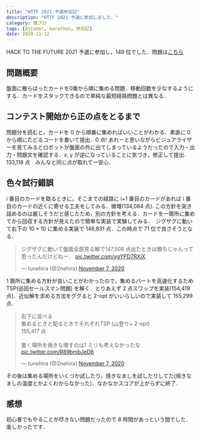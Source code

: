 ```yaml
---
title: "HTTF 2021 予選参加記"
description: "HTTF 2021 予選に参加しました．"
category: 競プロ
tags: [AtCoder, marathon, 参加記]
date: 2020-11-12
---
```


HACK TO THE FUTURE 2021 予選に参加し，149 位でした．問題は[こちら](https://atcoder.jp/contests/future-contest-2021-qual/tasks/future_contest_2021_qual_a)

## 問題概要
盤面に散らばったカードを0番から順に集める問題．移動回数を少なするようにする．カードをスタックできるので単純な最短経路問題とは異なる．

## コンテスト開始から正の点をとるまで
問題分を読むと，カードを 0 から順番に集めればいいことがわかる．素直に 0 から順にたどるコードを書いて提出．0 点! あれーと思いながらビジュアライザーを見てみるとロボットが盤面の外に出てしまっているようだったので入力・出力・問題文を確認する．x, y が逆になっていることに気づき，修正して提出. 133,118 点　みんなと同じ点が取れて一安心．

## 色々試行錯誤
i 番目のカードを取るときに，そこまでの経路に i+1 番目のカードがあれば i 番目のカードの近くに寄せる工夫をしてみる．微増(134,084 点). この方針を突き詰めるのは厳しそうだと感じたため，別の方針を考える．カードを一箇所に集めてから回収する方針が見えたので簡単な実装で実験してみる．　ジグザグに動いて右下の 10 × 10 に集める実装で 146,831 点．この時点で 71 位で良さそうとなる．
<blockquote class="twitter-tweet"><p lang="ja" dir="ltr">ジグザグに動いて盤面全部見る解で147,508 点出たときは勝ちじゃんって思ったんだけどねー． <a href="https://t.co/ygYPD7RXiX">pic.twitter.com/ygYPD7RXiX</a></p>&mdash; tunehira (@2nehira) <a href="https://twitter.com/2nehira/status/1325067071068123138?ref_src=twsrc%5Etfw">November 7, 2020</a></blockquote> <script async src="https://platform.twitter.com/widgets.js" charset="utf-8"></script>
1 箇所に集める方針が良いことがわかったので，集めるパートを高速化するため TSP(巡回セールスマン問題) を解く．とりあえず 2 点スワップを実装(154,419 点)．近似解を求める方法をググると 2-opt がいいらしいので実装して 155,299 点．
<blockquote class="twitter-tweet"><p lang="ja" dir="ltr">右下に並べる<br>集めるときと配るときでそれぞれTSP (山登り+ 2-opt)<br>155,417 点<br><br>置く場所を焼きな増すのは1 ミリも考えなかったな <a href="https://t.co/R89bmbJeD6">pic.twitter.com/R89bmbJeD6</a></p>&mdash; tunehira (@2nehira) <a href="https://twitter.com/2nehira/status/1325065702865166336?ref_src=twsrc%5Etfw">November 7, 2020</a></blockquote> <script async src="https://platform.twitter.com/widgets.js" charset="utf-8"></script>
その後は集める場所をいくつか試したり，焼きなましを試したりしてた(焼きなましの温度とかよくわからなかった)．なかなかスコアが上がらずに終了．

## 感想
初心者でもやることが尽きない問題だったので 8 時間があっという間でした．楽しかったです．